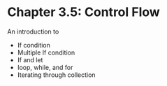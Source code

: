 # Chapter 3.5: Control Flow

An introduction to
- If condition
- Multiple If condition
- If and let
- loop, while, and for
- Iterating through collection